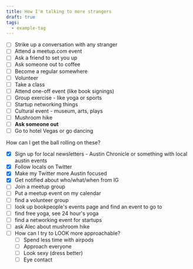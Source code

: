 ```yaml
---
title: How I'm talking to more strangers
draft: true
tags:
  - example-tag
---
```

- [ ] Strike up a conversation with any stranger
- [ ] Attend a meetup.com event
- [ ] Ask a friend to set you up 
- [ ] Ask someone out to coffee
- [ ] Become a regular somewhere 
- [ ] Volunteer
- [ ] Take a class
- [ ] Attend one-off event (like book signings)
- [ ] Group exercise - like yoga or sports
- [ ] Startup networking things
- [ ] Cultural event - museum, arts, plays
- [ ] Mushroom hike
- [ ] **Ask someone out** 
- [ ] Go to hotel Vegas or go dancing

How can I get the ball rolling on these?
- [x] Sign up for local newsletters - Austin Chronicle or something with local austin events
- [x] Follow locals on Twitter
- [x] Make my Twitter more Austin focused
- [x] Get notified about who/what/when from IG
- [ ] Join a meetup group
- [ ] Put a meetup event on my calendar
- [ ] find a volunteer group
- [ ] look up bookpeople's events page and find an event to go to
- [ ] find free yoga, see 24 hour's yoga
- [ ] find a networking event for startups
- [ ] ask Alec about mushroom hike
- [ ] How can I try to LOOK more approachable?
	- [ ] Spend less time with airpods
	- [ ] Approach everyone
	- [ ] Look sexy (dress better)
	- [ ] Eye contact